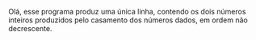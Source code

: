 Olá, esse programa produz uma única linha, contendo os dois números inteiros produzidos pelo casamento dos números dados, em ordem não decrescente.